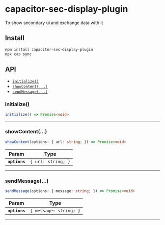 # capacitor-sec-display-plugin

To show secondary ui and exchange data with it

## Install

```bash
npm install capacitor-sec-display-plugin
npx cap sync
```

## API

<docgen-index>

* [`initialize()`](#initialize)
* [`showContent(...)`](#showcontent)
* [`sendMessage(...)`](#sendmessage)

</docgen-index>

<docgen-api>
<!--Update the source file JSDoc comments and rerun docgen to update the docs below-->

### initialize()

```typescript
initialize() => Promise<void>
```

--------------------


### showContent(...)

```typescript
showContent(options: { url: string; }) => Promise<void>
```

| Param         | Type                          |
| ------------- | ----------------------------- |
| **`options`** | <code>{ url: string; }</code> |

--------------------


### sendMessage(...)

```typescript
sendMessage(options: { message: string; }) => Promise<void>
```

| Param         | Type                              |
| ------------- | --------------------------------- |
| **`options`** | <code>{ message: string; }</code> |

--------------------

</docgen-api>
